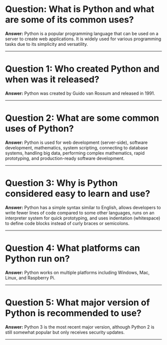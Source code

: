# Question: What is Python and what are some of its common uses?

**Answer:**
Python is a popular programming language that can be used on a server to create web applications. It is widely used for various programming tasks due to its simplicity and versatility.

---

# Question 1: Who created Python and when was it released?

**Answer:**
Python was created by Guido van Rossum and released in 1991.

---

# Question 2: What are some common uses of Python?

**Answer:**
Python is used for web development (server-side), software development, mathematics, system scripting, connecting to database systems, handling big data, performing complex mathematics, rapid prototyping, and production-ready software development.

---

# Question 3: Why is Python considered easy to learn and use?

**Answer:**
Python has a simple syntax similar to English, allows developers to write fewer lines of code compared to some other languages, runs on an interpreter system for quick prototyping, and uses indentation (whitespace) to define code blocks instead of curly braces or semicolons.

---

# Question 4: What platforms can Python run on?

**Answer:**
Python works on multiple platforms including Windows, Mac, Linux, and Raspberry Pi.

---

# Question 5: What major version of Python is recommended to use?

**Answer:**
Python 3 is the most recent major version, although Python 2 is still somewhat popular but only receives security updates.

---
